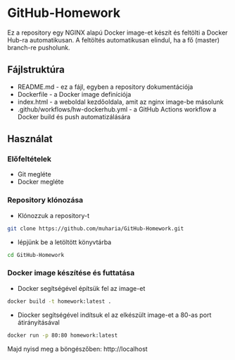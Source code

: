 # GitHub-Homework

Ez a repository egy NGINX alapú Docker image-et készít és feltölti a Docker Hub-ra automatikusan. A feltöltés automatikusan elindul, ha a fő (master) branch-re pusholunk.

## **Fájlstruktúra**

- README.md - ez a fájl, egyben a repository dokumentációja
- Dockerfile - a Docker image definíciója
- index.html - a weboldal kezdőoldala, amit az nginx image-be másolunk
- .github/workflows/hw-dockerhub.yml - a GitHub Actions workflow a Docker build és push automatizálására

## **Használat**

### **Előfeltételek**

- Git megléte
- Docker megléte

### **Repository klónozása**

- Klónozzuk a repository-t

```bash
git clone https://github.com/muharia/GitHub-Homework.git
```

- lépjünk be a letöltött könyvtárba

```bash
cd GitHub-Homework
```

### **Docker image készítése és futtatása**

- Docker segítségével építsük fel az image-et

```bash
docker build -t homework:latest .
```

- Diocker segítségével indítsuk el az elkészült image-et a 80-as port átirányításával

```bash
docker run -p 80:80 homework:latest
```

Majd nyisd meg a böngészőben: http://localhost
